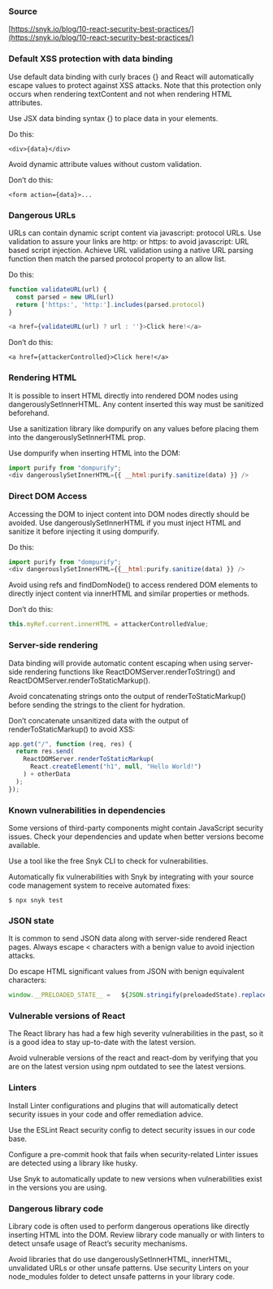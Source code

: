 ### Source

[https://snyk.io/blog/10-react-security-best-practices/](https://snyk.io/blog/10-react-security-best-practices/)


### Default XSS protection with data binding

Use default data binding with curly braces {} and React will automatically escape values to protect against XSS attacks. Note that this protection only occurs when rendering textContent and not when rendering HTML attributes.

Use JSX data binding syntax {} to place data in your elements. 

Do this:

```
<div>{data}</div>
```

Avoid dynamic attribute values without custom validation.

Don’t do this:

```
<form action={data}>...
```


### Dangerous URLs

URLs can contain dynamic script content via javascript: protocol URLs. Use validation to assure your links are http: or https: to avoid javascript: URL based script injection. Achieve URL validation using a native URL parsing function then match the parsed protocol property to an allow list.

Do this:

```javascript
function validateURL(url) {
  const parsed = new URL(url)
  return ['https:', 'http:'].includes(parsed.protocol)
}

<a href={validateURL(url) ? url : ''}>Click here!</a>
```

Don’t do this:

```
<a href={attackerControlled}>Click here!</a>
```


### Rendering HTML

It is possible to insert HTML directly into rendered DOM nodes using dangerouslySetInnerHTML. Any content inserted this way must be sanitized beforehand.

Use a sanitization library like dompurify on any values before placing them into the dangerouslySetInnerHTML prop.

Use dompurify when inserting HTML into the DOM:

```javascript
import purify from "dompurify";
<div dangerouslySetInnerHTML={{ __html:purify.sanitize(data) }} />
```


### Direct DOM Access

Accessing the DOM to inject content into DOM nodes directly should be avoided. Use dangerouslySetInnerHTML if you must inject HTML and sanitize it before injecting it using dompurify.

Do this:

```javascript
import purify from "dompurify";
<div dangerouslySetInnerHTML={{__html:purify.sanitize(data) }} />
```

Avoid using refs and findDomNode() to access rendered DOM elements to directly inject content via innerHTML and similar properties or methods.

Don’t do this:

```javascript
this.myRef.current.innerHTML = attackerControlledValue;
```


### Server-side rendering

Data binding will provide automatic content escaping when using server-side rendering functions like ReactDOMServer.renderToString() and ReactDOMServer.renderToStaticMarkup().

Avoid concatenating strings onto the output of renderToStaticMarkup() before sending the strings to the client for hydration.

Don’t concatenate unsanitized data with the output of renderToStaticMarkup() to avoid XSS:

```javascript
app.get("/", function (req, res) {
  return res.send(
    ReactDOMServer.renderToStaticMarkup(
      React.createElement("h1", null, "Hello World!")
    ) + otherData
  );
});
```


### Known vulnerabilities in dependencies

Some versions of third-party components might contain JavaScript security issues. Check your dependencies and update when better versions become available.

Use a tool like the free Snyk CLI to check for vulnerabilities.

Automatically fix vulnerabilities with Snyk by integrating with your source code management system to receive automated fixes:

```
$ npx snyk test
```


### JSON state

It is common to send JSON data along with server-side rendered React pages. Always escape < characters with a benign value to avoid injection attacks.

Do escape HTML significant values from JSON with benign equivalent characters:

```javascript
window.__PRELOADED_STATE__ =   ${JSON.stringify(preloadedState).replace( /</g, '\\u003c')}
```


### Vulnerable versions of React

The React library has had a few high severity vulnerabilities in the past, so it is a good idea to stay up-to-date with the latest version.

Avoid vulnerable versions of the react and react-dom by verifying that you are on the latest version using npm outdated to see the latest versions.


### Linters

Install Linter configurations and plugins that will automatically detect security issues in your code and offer remediation advice.

Use the ESLint React security config to detect security issues in our code base.

Configure a pre-commit hook that fails when security-related Linter issues are detected using a library like husky.

Use Snyk to automatically update to new versions when vulnerabilities exist in the versions you are using.


### Dangerous library code

Library code is often used to perform dangerous operations like directly inserting HTML into the DOM. Review library code manually or with linters to detect unsafe usage of React’s security mechanisms.

Avoid libraries that do use dangerouslySetInnerHTML, innerHTML, unvalidated URLs or other unsafe patterns. Use security Linters on your node_modules folder to detect unsafe patterns in your library code.

